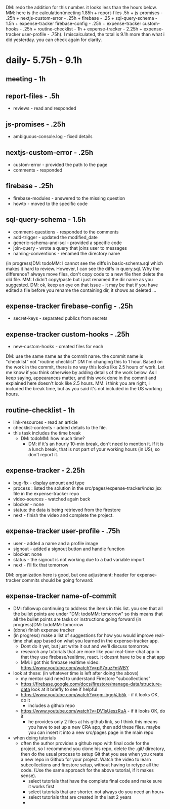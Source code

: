 DM: redo the addition for this number. it looks less than the hours below. MM: here is the calculation(meeting 1.85h + report-files .5h + js-promises - .25h + nextjs-custom-error - .25h + firebase - .25 + sql-query-schema - 1.5h + expense-tracker firebase-config - .25h + expense-tracker custom-hooks - .25h + routine-checklist - 1h + expense-tracker - 2.25h + expense-tracker user-profile - .75h). I miscalculated, the total is 9.1h more than what i did yesterday. you can check again for clarity.

# daily- 5.75h - 9.1h

## meeting - 1h

## report-files - .5h
* reviews - read and responded 

## js-promises - .25h
* ambiguous-console.log - fixed details

## nextjs-custom-error - .25h
* custom-error - provided the path to the page
* comments - responded

## firebase - .25h
* firebase-modules - answered to the missing question
* howto - moved to the specific code

## sql-query-schema - 1.5h
* comment-questions - responded to the comments
* add-trigger - updated the modified_date
* generic-schema-and-sql - provided a specific code
* join-query - wrote a query that joins user to messages
* naming-conventions - renamed the directory name

(in progress)DM: todoMM: I cannot see the diffs in basic-schema.sql which makes it hard to review. However, I can see the diffs in query.sql. Why the difference? always move files, don't copy code to a new file then delete the old file. MM: I didn't copy/paste but i just renamed the dir name as you suggested. DM: ok, keep an eye on that issue - it may be that if you have edited a file before you rename the containing dir, it shows as deleted ...

## expense-tracker firebase-config - .25h
* secret-keys - separated publics from secrets

## expense-tracker custom-hooks - .25h
* new-custom-hooks - created files for each

DM: use the same name as the commit name. the commit name is "checklist" not "routine checklist"
DM I'm changing this to 1 hour. Based on the work in the commit, there is no way this looks like 2.5 hours of work. Let me know if you think otherwise by adding details of the work below. As I keep saying, appearances matter, and this work done in the commit and explained here doesn't look like 2.5 hours. MM: i think you are right, i included the break time, but as you said it's not included in the US working hours.
## routine-checklist - 1h
* link-resources - read an article 
* checklist-contents - added details to the file.
* this task includes the time break
  * DM: todoMM: how much time?
    * DM: if it's an hourly 10-min break, don't need to mention it. If it is a lunch break, that is not part of your working hours (in US), so don't report it.

## expense-tracker - 2.25h
* bug-fix - display amount and type
* process : listed the solution in the src/pages/expense-tracker/index.jsx file in the expense-tracker repo
* video-sources - watched again back
* blocker - none
* status: the data is being retrieved from the firestore
* next - finish the video and complete the project.

## expense-tracker user-profile - .75h
* user - added a name and a profile image
* signout - added a signout button and handle function
* blocker: none
* status - the signout is not working due to a bad variable import
* next - i'll fix that tomorrow 

DM: organization here is good, but one adjustment: header for expense-tracker commits should be going forward:
## expense-tracker name-of-commit

* DM: followup continuing to address the items in this list. you see that all the bullet points are under "DM: todoMM: tomorrow" so this means that all the bullet points are tasks or instructions going forward
(in progress)DM: todoMM: tomorrow 
* (done) finish expense tracker
* (in progress) make a list of suggestions for how you would improve real-time chat app based on what you learned in the expense-tracker app.
  * Dont do it yet, but just write it out and we'll discuss tomorrow. 
  * research any tutorials that are more like your real-time-chat app in that they use firebase/realtime, react. it doesnt have to be a chat app
  * MM: i got this firebase realtime video: https://www.youtube.com/watch?v=pP7quzFmWBY
* look at these: (in whatever time is left after doing the above)
  * my mentor said need to understand Firestore "subcollections"
  * https://firebase.google.com/docs/firestore/manage-data/structure-data look at it briefly to see if helpful
  * https://www.youtube.com/watch?v=gm-bggVJb5k - if it looks OK, do it
    * includes a github repo
  * https://www.youtube.com/watch?v=DV1sUeszRuA - if it looks OK, do it
    * he provides only 2 files at his github link, so I think this means you have to set up a new CRA app, then add these files. maybe you can insert it into a new src/pages page in the main repo
* when doing tutorials
  * often the author provides a github repo with final code for the project, so I recommend you clone his repo, delete the .git/ directory, then do the usual process to setup Git that you see when you create a new repo in Github for your project. Watch the video to learn subcollections and firestore setup, without having to retype all the code. (Use the same approach for the above tutorial, if it makes sense).
    * select tutorials that have the complete final code and make sure it works first
    * select tutorials that are shorter. not always do you need an hour+ 
    * select tutorials that are created in the last 2 years
    * 
